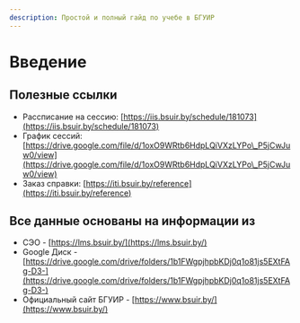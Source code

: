 ```yaml
---
description: Простой и полный гайд по учебе в БГУИР
---
```


# Введение

## Полезные ссылки

* Рассписание на сессию: [https://iis.bsuir.by/schedule/181073](https://iis.bsuir.by/schedule/181073)
* График сессий: [https://drive.google.com/file/d/1oxO9WRtb6HdpLQiVXzLYPo\_P5jCwJuw0/view](https://drive.google.com/file/d/1oxO9WRtb6HdpLQiVXzLYPo\_P5jCwJuw0/view)
* Заказ справки: [https://iti.bsuir.by/reference](https://iti.bsuir.by/reference)

## Все данные основаны на информации из

* СЭО - [https://lms.bsuir.by/](https://lms.bsuir.by/)
* Google Диск - [https://drive.google.com/drive/folders/1b1FWgpjhpbKDj0q1o81js5EXtFAg-D3-](https://drive.google.com/drive/folders/1b1FWgpjhpbKDj0q1o81js5EXtFAg-D3-)
* Официальный сайт БГУИР - [https://www.bsuir.by/](https://www.bsuir.by/)

